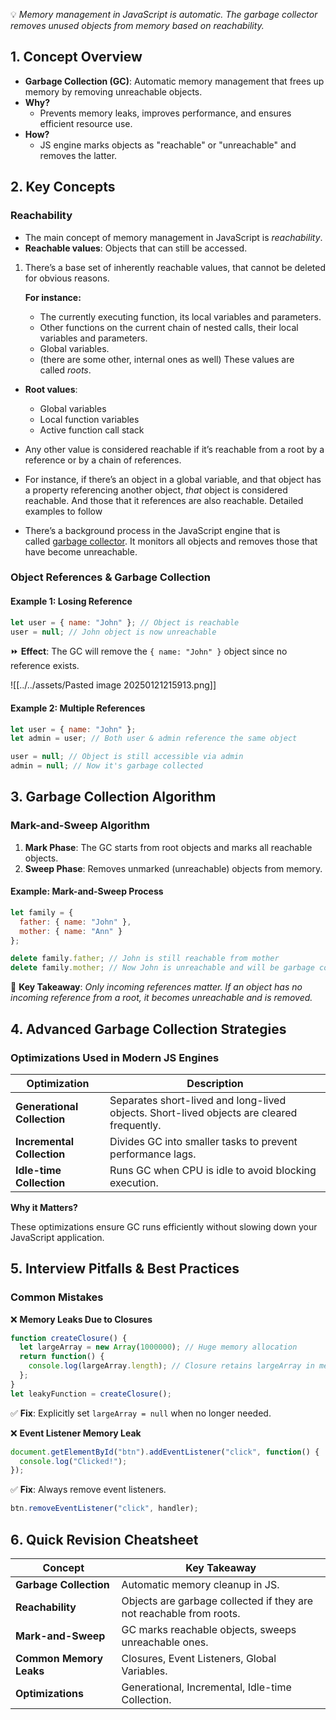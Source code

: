 💡 _Memory management in JavaScript is automatic. The garbage collector removes unused objects from memory based on reachability._
## 1. Concept Overview

- **Garbage Collection (GC)**: Automatic memory management that frees up memory by removing unreachable objects.
- **Why?** 
	- Prevents memory leaks, improves performance, and ensures efficient resource use.
- **How?** 
	- JS engine marks objects as "reachable" or "unreachable" and removes the latter.
## 2. Key Concepts

### Reachability

- The main concept of memory management in JavaScript is _reachability_.
- **Reachable values**: Objects that can still be accessed.

1. There’s a base set of inherently reachable values, that cannot be deleted for obvious reasons.

	**For instance:**
    - The currently executing function, its local variables and parameters.
    - Other functions on the current chain of nested calls, their local variables and parameters.
    - Global variables.
    - (there are some other, internal ones as well)
    These values are called _roots_.
    
- **Root values**:
    - Global variables
    - Local function variables
    - Active function call stack

- Any other value is considered reachable if it’s reachable from a root by a reference or by a chain of references.
- For instance, if there’s an object in a global variable, and that object has a property referencing another object, _that_ object is considered reachable. And those that it references are also reachable. Detailed examples to follow

- There’s a background process in the JavaScript engine that is called [garbage collector](https://en.wikipedia.org/wiki/Garbage_collection_(computer_science)). It monitors all objects and removes those that have become unreachable.

### Object References & Garbage Collection
#### Example 1: Losing Reference

```js
let user = { name: "John" }; // Object is reachable
user = null; // John object is now unreachable
```

⏩ **Effect**: The GC will remove the `{ name: "John" }` object since no reference exists.

![[../../assets/Pasted image 20250121215913.png]]
#### Example 2: Multiple References

```js
let user = { name: "John" };
let admin = user; // Both user & admin reference the same object

user = null; // Object is still accessible via admin
admin = null; // Now it's garbage collected
```
## 3. Garbage Collection Algorithm
### Mark-and-Sweep Algorithm

1. **Mark Phase**: The GC starts from root objects and marks all reachable objects.
2. **Sweep Phase**: Removes unmarked (unreachable) objects from memory.
#### Example: Mark-and-Sweep Process

```js
let family = {
  father: { name: "John" },
  mother: { name: "Ann" }
};

delete family.father; // John is still reachable from mother
delete family.mother; // Now John is unreachable and will be garbage collected
```

📌 **Key Takeaway**: _Only incoming references matter. If an object has no incoming reference from a root, it becomes unreachable and is removed._
## 4. Advanced Garbage Collection Strategies
### Optimizations Used in Modern JS Engines

| Optimization                | Description                                                                               |
| --------------------------- | ----------------------------------------------------------------------------------------- |
| **Generational Collection** | Separates short-lived and long-lived objects. Short-lived objects are cleared frequently. |
| **Incremental Collection**  | Divides GC into smaller tasks to prevent performance lags.                                |
| **Idle-time Collection**    | Runs GC when CPU is idle to avoid blocking execution.                                     |
**Why it Matters?**  

These optimizations ensure GC runs efficiently without slowing down your JavaScript application.
## 5. Interview Pitfalls & Best Practices
### **Common Mistakes**

❌ **Memory Leaks Due to Closures**

```js
function createClosure() {
  let largeArray = new Array(1000000); // Huge memory allocation
  return function() {
    console.log(largeArray.length); // Closure retains largeArray in memory
  };
}
let leakyFunction = createClosure();
```

✅ **Fix**: Explicitly set `largeArray = null` when no longer needed.

❌ **Event Listener Memory Leak**

```js
document.getElementById("btn").addEventListener("click", function() {
  console.log("Clicked!");
});
```

✅ **Fix**: Always remove event listeners.

```js
btn.removeEventListener("click", handler);
```
## 6️. Quick Revision Cheatsheet

| Concept                 | Key Takeaway                                                        |
| ----------------------- | ------------------------------------------------------------------- |
| **Garbage Collection**  | Automatic memory cleanup in JS.                                     |
| **Reachability**        | Objects are garbage collected if they are not reachable from roots. |
| **Mark-and-Sweep**      | GC marks reachable objects, sweeps unreachable ones.                |
| **Common Memory Leaks** | Closures, Event Listeners, Global Variables.                        |
| **Optimizations**       | Generational, Incremental, Idle-time Collection.                    |

